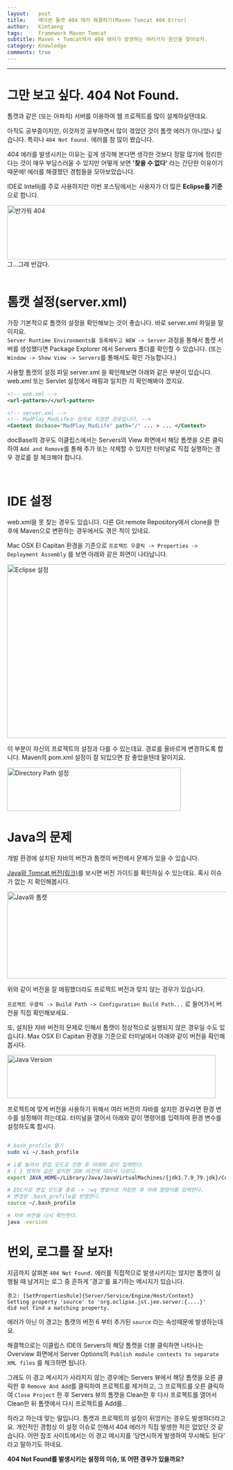 ```yaml
---
layout:   post
title:    메이븐 톰캣 404 에러 해결하기(Maven Tomcat 404 Error)
author:   Kimtaeng
tags: 	  Framework Maven Tomcat
subtitle: Maven + Tomcat에서 404 에러가 발생하는 여러가지 원인을 찾아보자. 
category: Knowledge
comments: true
---
```


<hr/>

# 그만 보고 싶다. 404 Not Found.

톰캣과 같은 (또는 아파치) 서버를 이용하여 웹 프로젝트를 많이 설계하실텐데요.

아직도 공부중이지만, 이것저것 공부하면서 많이 겪었던 것이 톰캣 에러가 아니었나 싶습니다.
특히나 ```404 Not Found.``` 에러를 참 많이 봤습니다.

404 에러를 발생시키는 이유는 깊게 생각해 본다면 생각한 것보다 정말 많기에
정리한다는 것이 매우 부담스러울 수 있지만
어떻게 보면 <b>'찾을 수 없다'</b> 라는 간단한 이유이기 때문에!
에러를 해결했던 경험들을 모아보았습니다.

IDE로 Intellij를 주로 사용하지만 이번 포스팅에서는 사용자가 더 많은 <b>Eclipse를 기준</b>으로 합니다.


<img class="post_image" src="{{ site.baseurl }}/img/post/2018-01-08-maven-tomcat-404-error-1.png" width="740" height="125" alt="반가워 404"/>

<div class="post_caption">그...그래 반갑다.</div>

<br/>

# 톰캣 설정(server.xml)

가장 기본적으로 톰캣의 설정을 확인해보는 것이 좋습니다. 바로 server.xml 파일을 말이지요.<br/>
```Server Runtime Environments를 등록해두고 NEW -> Server``` 과정을 통해서 톰캣 서버를 생성했다면
Package Explorer 에서 Servers 폴더를 확인할 수 있습니다.
(또는 ```Window -> Show View -> Servers```를 통해서도 확인 가능합니다.)

사용할 톰캣의 설정 파일 server.xml 을 확인해보면 아래와 같은 부분이 있습니다.
web.xml 또는 Servlet 설정에서 매핑과 일치한 지 확인해봐야 겠지요.

```xml
<!-- web.xml -->
<url-pattern>/</url-pattern>

<!-- server.xml -->
<!-- MadPlay_MadLife는 임의로 지정한 경로입니다. -->
<Context docbase="MadPlay_MadLife" path="/" ... > ... </Context>
```

docBase의 경우도 이클립스에서는 Servers의 View 화면에서 해당 톰캣을 오른 클릭하여
```Add and Remove```를 통해 추가 또는 삭제할 수 있지만 터미널로 직접 실행하는 경우 경로를 잘 체크해야 합니다.

<br/>

# IDE 설정

web.xml을 못 찾는 경우도 있습니다.
다른 Git remote Repository에서 clone을 한 후에 Maven으로 변환하는 경우에서도 겪은 적이 있네요.

Mac OSX El Capitan 환경을 기준으로 ```프로젝트 우클릭 -> Properties -> Deployment Assembly``` 를 보면
아래와 같은 화면이 나타납니다.

<img class="post_image" src="{{ site.baseurl }}/img/post/2018-01-08-maven-tomcat-404-error-2.png" width="700" height="400" alt="Eclipse 설정"/>

이 부분이 자신의 프로젝트의 설정과 다를 수 있는데요. 경로를 올바르게 변경하도록 합니다.
Maven의 pom.xml 설정이 잘 되있으면 참 좋았을텐데 말이지요.

<img class="post_image" src="{{ site.baseurl }}/img/post/2018-01-08-maven-tomcat-404-error-3.png" width="400" height="100" alt="Directory Path 설정"/>

<br/>

# Java의 문제

개발 환경에 설치된 자바의 버전과 톰캣의 버전에서 문제가 있을 수 있습니다.

<a href="http://tomcat.apache.org/whichversion.html" target="_blank">Java와 Tomcat 버전(링크)</a>를 보시면
버전 가이드를 확인하실 수 있는데요. 혹시 이슈가 없는 지 확인해봅시다.

<img class="post_image" src="{{ site.baseurl }}/img/post/2018-01-08-maven-tomcat-404-error-4.png" width="700" height="200" alt="Java와 톰캣"/>

위와 같이 버전을 잘 매핑했더라도 프로젝트 버전과 맞지 않는 경우가 있습니다.

```프로젝트 우클릭 -> Build Path -> Configuration Build Path...``` 로 들어가서 버전을 직접 확인해보세요.

또, 설치돤 자바 버전의 문제로 인해서 톰캣이 정상적으로 실행되지 않은 경우일 수도 있습니다.
Max OSX El Capitan 환경을 기준으로 터미널에서 아래와 같이 버전을 확인해봅시다.

<img class="post_image" src="{{ site.baseurl }}/img/post/2018-01-08-maven-tomcat-404-error-5.png" width="480" height="100" alt="Java Version"/>

<br/>

프로젝트에 맞게 버전을 사용하기 위해서 여러 버전의 자바를 설치한 경우라면 환경 변수를 설정해야 하는데요.
터미널을 열어서 아래와 같이 명령어를 입력하여 환경 변수를 설정하도록 합시다.

```bash

#.bash_profile 열기
sudo vi ~/.bash_profile

# i를 눌러서 편집 모드로 전환 후 아래와 같이 입력한다.
# { } 영역의 값은 설치한 JDK 버전에 따라서 다르다.
export JAVA_HOME=/Library/Java/JavaVirtualMachines/{jdk1.7.0_79.jdk}/Contents/Home

# ESC키로 편집 모드를 종료 -> :wq 명령어로 저장한 후 아래 명령어를 입력한다.
# 변경된 .bash_profile을 반영한다.
source ~/.bash_profile

# 자바 버전을 다시 확인한다.
java -version
```

# 번외, 로그를 잘 보자!

지금까지 살펴본 ```404 Not Found.``` 에러를 직접적으로 발생시키지는 않지만
톰캣이 실행될 때 남겨지는 로그 중 흔하게 '경고'를 표기하는 메시지가 있습니다.

```
경고: [SetPropertiesRule]{Server/Service/Engine/Host/Context}
Setting property 'source' to 'org.eclipse.jst.jee.server:{....}'
did not find a matching property.
```

에러가 아닌 이 경고는 톰캣의 버전 6 부터 추가된 ```source``` 라는 속성때문에 발생하는데요.

해결책으로는 이클립스 IDE의 Servers의 해당 톰캣을 더블 클릭하면 나타나는 Overview 화면에서
Server Options의 ```Publish module contexts to separate XML files``` 를 체크하면 됩니다.

그래도 이 경고 메시지가 사라지지 않는 경우에는 Servers 뷰에서 해당 톰캣을 오른 클릭한 후
```Remove And Add```를 클릭하여 프로젝트를 제거하고, 그 프로젝트를 오른 클릭하여 ```Close Project``` 한 후
Servers 뷰의 톰캣을 Clean한 후 다시 프로젝트를 열어서 Clean한 뒤 톰캣에서 다시 프로젝트를 Add를...

하라고 하는데 맞는 말입니다. 톰캣과 프로젝트의 설정이 뒤엉키는 경우도 발생하더라고요.
개인적인 경험상 이 설정 이슈로 인해서 404 에러가 직접 발생한 적은 없었던 것 같습니다.
어떤 참조 사이트에서는 이 경고 메시지를 '당연시하게 발생하여 무시해도 된다' 라고 말하기도 하네요.

<b>404 Not Found를 발생시키는 설정의 이슈, 또 어떤 경우가 있을까요?</b>  

